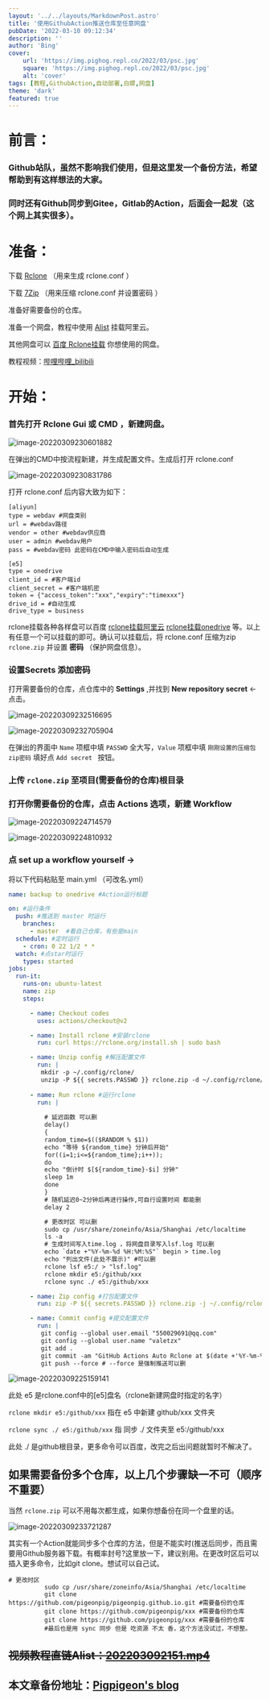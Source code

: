 ```yaml
---
layout: '../../layouts/MarkdownPost.astro'
title: '使用GithubAction推送仓库至任意网盘'
pubDate: '2022-03-10 09:12:34'
description: ''
author: 'Bing'
cover:
    url: 'https://img.pighog.repl.co/2022/03/psc.jpg'
    square: 'https://img.pighog.repl.co/2022/03/psc.jpg'
    alt: 'cover'
tags: [教程,GithubAction,自动部署,白嫖,网盘]
theme: 'dark'
featured: true
---
```


# 前言：

### Github站队，虽然不影响我们使用，但是这里发一个备份方法，希望帮助到有这样想法的大家。

### 同时还有Github同步到Gitee，Gitlab的Action，后面会一起发（这个网上其实很多）。

# 准备：

下载 [Rclone](https://rclone.org/) （用来生成 rclone.conf ）

下载 [7Zip](http://www.7-zip.org.cn/) （用来压缩 rclone.conf 并设置密码 ）

准备好需要备份的仓库。

准备一个网盘，教程中使用 [Alist](https://alist-doc.nn.ci/) 挂载阿里云。

其他网盘可以 [百度 Rclone挂载](https://www.bing.com/search?q=rclone%E6%8C%82%E8%BD%BD) 你想使用的网盘。

教程视频：[哔哩哔哩_bilibili](https://www.bilibili.com/video/BV1ER4y1V7wu/)

# 开始：

### 首先打开 Rclone Gui 或 CMD ，新建网盘。

![image-20220309230601882](https://img.pighog.repl.co/2022/03/image-20220309230601882.png)

在弹出的CMD中按流程新建，并生成配置文件。生成后打开 rclone.conf

![image-20220309230831786](https://img.pighog.repl.co/2022/03/image-20220309230831786.png)

打开 rclone.conf 后内容大致为如下：

```
[aliyun]
type = webdav #网盘类别
url = #webdav路径
vendor = other #webdav供应商
user = admin #webdav用户
pass = #webdav密码 此密码在CMD中输入密码后自动生成
```

```
[e5]
type = onedrive
client_id = #客户端id
client_secret = #客户端机密
token = {"access_token":"xxx","expiry":"timexxx"}
drive_id = #自动生成
drive_type = business
```

rclone挂载各种各样盘可以百度 [rclone挂载阿里云](https://www.bing.com/search?q=rclone%E6%8C%82%E8%BD%BD%E9%98%BF%E9%87%8C%E4%BA%91) [rclone挂载onedrive](https://www.bing.com/search?q=rclone%E6%8C%82%E8%BD%BDonedrive) 等。以上有任意一个可以挂载的即可。确认可以挂载后，将 rclone.conf 压缩为zip `rclone.zip` 并设置 **密码** （保护网盘信息）。

### 设置Secrets 添加密码

打开需要备份的仓库，点仓库中的 **Settings** ,并找到 **New repository secret** ← 点击。

![image-20220309232516695](https://img.pighog.repl.co/2022/03/image-20220309232516695.png)

![image-20220309232705904](https://img.pighog.repl.co/2022/03/image-20220309232705904.png)

在弹出的界面中 `Name` 项框中填 `PASSWD` 全大写，`Value` 项框中填 `刚刚设置的压缩包zip密码` 填好点 `Add secret ` 按钮。

### 上传 `rclone.zip` 至项目(需要备份的仓库)根目录

### 打开你需要备份的仓库，点击 **Actions** 选项，新建 **Workflow**

![image-20220309224714579](https://img.pighog.repl.co/2022/03/image-20220309224714579.png)

![image-20220309224810932](https://img.pighog.repl.co/2022/03/image-20220309224810932.png)

### 点 **set up a workflow yourself** →

将以下代码粘贴至 main.yml （可改名.yml）

```yml
name: backup to onedrive #Action运行标题

on: #运行条件
  push: #推送到 master 时运行
    branches: 
      - master  #看自己仓库，有些是main
  schedule: #定时运行
    - cron: 0 22 1/2 * *
  watch: #点star时运行
    types: started
jobs:
  run-it:
    runs-on: ubuntu-latest
    name: zip
    steps:

      - name: Checkout codes
        uses: actions/checkout@v2

      - name: Install rclone #安装rclone
        run: curl https://rclone.org/install.sh | sudo bash

      - name: Unzip config #解压配置文件
        run: |
         mkdir -p ~/.config/rclone/
         unzip -P ${{ secrets.PASSWD }} rclone.zip -d ~/.config/rclone/
     
      - name: Run rclone #运行rclone
        run: |
          
          # 延迟函数 可以删
          delay()
          {
          random_time=$(($RANDOM % $1))
          echo "等待 ${random_time} 分钟后开始"
          for((i=1;i<=${random_time};i++));  
          do
          echo "倒计时 $[${random_time}-$i] 分钟"
          sleep 1m
          done
          }
          # 随机延迟0~2分钟后再进行操作,可自行设置时间 都能删
          delay 2 

          # 更改时区 可以删
          sudo cp /usr/share/zoneinfo/Asia/Shanghai /etc/localtime
          ls -a
          # 生成时间写入time.log ，将网盘目录写入lsf.log 可以删
          echo `date +"%Y-%m-%d %H:%M:%S"` begin > time.log 
          echo "列出文件(此处不展示)" #可以删
          rclone lsf e5:/ > "lsf.log"
          rclone mkdir e5:/github/xxx
          rclone sync ./ e5:/github/xxx

      - name: Zip config #打包配置文件
        run: zip -P ${{ secrets.PASSWD }} rclone.zip -j ~/.config/rclone/rclone.conf

      - name: Commit config #提交配置文件
        run: |
         git config --global user.email "550029691@qq.com"
         git config --global user.name "valetzx"
         git add .
         git commit -am "GitHub Actions Auto Rclone at $(date +'%Y-%m-%d %H:%M:%S')"
         git push --force # --force 是强制推送可以删
```

![image-20220309225159141](https://img.pighog.repl.co/2022/03/image-20220309225159141.png)

此处 e5 是rclone.conf中的[e5]盘名（rclone新建网盘时指定的名字）

`rclone mkdir e5:/github/xxx` 指在 e5 中新建 github/xxx 文件夹

`rclone sync ./ e5:/github/xxx` 指 同步 ./ 文件夹至 e5:/github/xxx

此处 ./ 是github根目录，更多命令可以百度，改完之后出问题就暂时不解决了。

## 如果需要备份多个仓库，以上几个步骤缺一不可（顺序不重要）

当然 `rclone.zip` 可以不用每次都生成，如果你想备份在同一个盘里的话。

![image-20220309233721287](https://img.pighog.repl.co/2022/03/image-20220309233721287.png)

其实有一个Action就能同步多个仓库的方法，但是不能实时(推送后同步，而且需要用Github服务器下载。有概率封号?这里放一下，建议别用。在更改时区后可以插入更多命令，比如git clone。想试可以自己试。

```
# 更改时区
          sudo cp /usr/share/zoneinfo/Asia/Shanghai /etc/localtime
          git clone https://github.com/pigeonpig/pigeonpig.github.io.git #需要备份的仓库
          git clone https://github.com/pigeonpig/xxx #需要备份的仓库
          git clone https://github.com/pigeonpig/xxx #需要备份的仓库
          #最后也是用 sync 同步 但是 吃资源 不太 香，这个方法没试过，不想整。
```

## ~~视频教程直链Alist：[202203092151.mp4 ](https://flyist.fly.dev/Sharelist/movie!/猪/202203092151.mp4)~~

## 本文章备份地址：[Pigpigeon's blog](https://b1og.learnonly.xyz/article/01VC3T5Y66KR42LGMUYBCZNUEBT7MWKMJL)

